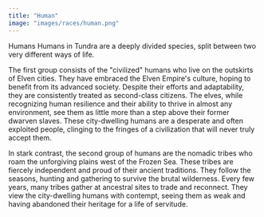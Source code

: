 ```yaml
---
title: "Human"
image: "images/races/human.png"
---
```

Humans
Humans in Tundra are a deeply divided species, split between two very different ways of life.

The first group consists of the "civilized" humans who live on the outskirts of Elven cities. They have embraced the Elven Empire's culture, hoping to benefit from its advanced society. Despite their efforts and adaptability, they are consistently treated as second-class citizens. The elves, while recognizing human resilience and their ability to thrive in almost any environment, see them as little more than a step above their former dwarven slaves. These city-dwelling humans are a desperate and often exploited people, clinging to the fringes of a civilization that will never truly accept them.

In stark contrast, the second group of humans are the nomadic tribes who roam the unforgiving plains west of the Frozen Sea. These tribes are fiercely independent and proud of their ancient traditions. They follow the seasons, hunting and gathering to survive the brutal wilderness. Every few years, many tribes gather at ancestral sites to trade and reconnect. They view the city-dwelling humans with contempt, seeing them as weak and having abandoned their heritage for a life of servitude.
